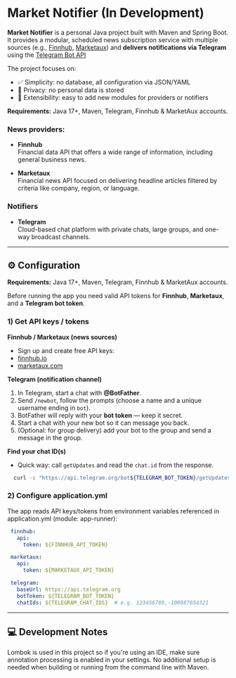 # Market Notifier (In Development)

**Market Notifier** is a personal Java project built with Maven and Spring Boot.  
It provides a modular, scheduled news subscription service with multiple sources (e.g., [Finnhub](https://finnhub.io/), [Marketaux](https://www.marketaux.com/))
and **delivers notifications via Telegram** using the [Telegram Bot API](https://core.telegram.org/bots/api)

The project focuses on:
- ✅ Simplicity: no database, all configuration via JSON/YAML
- 🔐 Privacy: no personal data is stored
- 🧩 Extensibility: easy to add new modules for providers or notifiers

**Requirements:** Java 17+, Maven, Telegram, Finnhub & MarketAux accounts.

###  News providers:
- **Finnhub**  
Financial data API that offers a wide range of information, including general business news.

- **Marketaux**  
Financial news API focused on delivering headline articles filtered by criteria like company, region, or language.

### Notifiers
- **Telegram**  
Cloud-based chat platform with private chats, large groups, and one-way broadcast channels.

---

## ⚙️ Configuration 

**Requirements:** Java 17+, Maven, Telegram, Finnhub & MarketAux accounts.

Before running the app you need valid API tokens for **Finnhub**, **Marketaux**, and a **Telegram bot token**.

### 1) Get API keys / tokens

**Finnhub / Marketaux (news sources)**
- Sign up and create free API keys:
- [finnhub.io](https://finnhub.io)
- [marketaux.com](https://marketaux.com)

**Telegram (notification channel)**
1. In Telegram, start a chat with **@BotFather**.
2. Send `/newbot`, follow the prompts (choose a name and a unique username ending in `bot`).
3. BotFather will reply with your **bot token** — keep it secret.
4. Start a chat with your new bot so it can message you back.
5. (Optional: for group delivery) add your bot to the group and send a message in the group.

**Find your chat ID(s)**
- Quick way: call `getUpdates` and read the `chat.id` from the response.
```bash
  curl -s "https://api.telegram.org/bot${TELEGRAM_BOT_TOKEN}/getUpdates"
```

### 2) Configure application.yml

The app reads API keys/tokens from environment variables referenced in application.yml (module: app-runner):
```yaml
 finnhub:
   api:
     token: ${FINNHUB_API_TOKEN}

 marketaux:
   api:
     token: ${MARKETAUX_API_TOKEN}

 telegram:
   baseUrl: https://api.telegram.org
   botToken: ${TELEGRAM_BOT_TOKEN}
   chatIds: ${TELEGRAM_CHAT_IDS}  # e.g. 123456789,-100987654321
```

---

## 💻 Development Notes

Lombok is used in this project so if you're using an IDE, make sure annotation processing is enabled in your settings.
No additional setup is needed when building or running from the command line with Maven.

